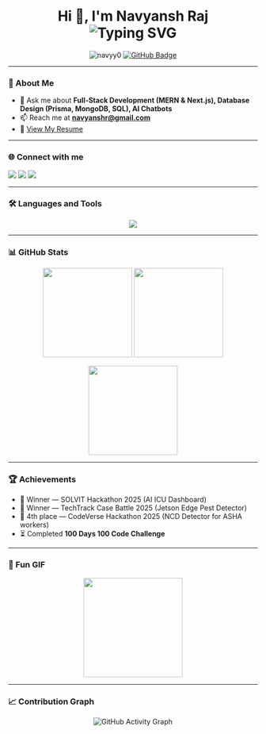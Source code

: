 <h1 align="center">
  Hi 👋, I'm Navyansh Raj  
  <br>
  <img src="https://readme-typing-svg.herokuapp.com?font=Fira+Code&pause=1000&color=0E75B6&center=true&vCenter=true&width=435&lines=Full-Stack+Developer;AI+%26+Data-Driven+Solutions;Hackathon+Winner+%F0%9F%8F%86;Always+Learning+New+Tech" alt="Typing SVG" />
</h1>

<p align="center">
  <img src="https://komarev.com/ghpvc/?username=navyy0&label=Profile%20views&color=0e75b6&style=flat" alt="navyy0" />
  <a href="https://github.com/navyy0?tab=followers"><img src="https://img.shields.io/github/followers/navyy0?label=Followers&style=social" alt="GitHub Badge"></a>
</p>

---

### 🚀 About Me  
- 💬 Ask me about **Full-Stack Development (MERN & Next.js), Database Design (Prisma, MongoDB, SQL), AI Chatbots**  
- 📫 Reach me at **navyanshr@gmail.com**  
- 📄 [View My Resume](https://github.com/Navyy0/resume/blob/main/Navyansh_Raj.pdf)  
 

---

### 🌐 Connect with me  
<p align="left">
  <a href="https://linkedin.com/in/navyansh-raj"><img src="https://img.shields.io/badge/-Navyansh%20Raj-blue?style=flat-square&logo=Linkedin&logoColor=white"/></a>
  <a href="https://www.leetcode.com/navyansh"><img src="https://img.shields.io/badge/LeetCode-orange?style=flat-square&logo=LeetCode&logoColor=white"/></a>
  <a href="https://auth.geeksforgeeks.org/user/navyal7nq/profile"><img src="https://img.shields.io/badge/GeeksforGeeks-green?style=flat-square&logo=GeeksforGeeks&logoColor=white"/></a>
</p>

---

### 🛠️ Languages and Tools  
<p align="center"> 
  <img src="https://skillicons.dev/icons?i=html,css,js,react,redux,tailwind,typescript,nodejs,express,mongodb,postgres,mysql,java,python,git,postman" />
</p>

---

### 📊 GitHub Stats  
<p align="center">
  <img src="https://github-readme-stats.vercel.app/api?username=navyy0&show_icons=true&theme=tokyonight" height="180em"/>
  <img src="https://github-readme-stats.vercel.app/api/top-langs?username=navyy0&show_icons=true&layout=compact&theme=tokyonight" height="180em"/>
</p>

<p align="center">
  <img src="https://github-readme-streak-stats.herokuapp.com/?user=navyy0&theme=tokyonight" height="180em"/>
</p>

---

### 🏆 Achievements  
- 🥇 Winner — SOLVIT Hackathon 2025 (AI ICU Dashboard)  
- 🥇 Winner — TechTrack Case Battle 2025 (Jetson Edge Pest Detector)  
- 🏅 4th place — CodeVerse Hackathon 2025 (NCD Detector for ASHA workers)  
- ⏳ Completed **100 Days 100 Code Challenge**  

---

### 🎯 Fun GIF  
<p align="center">
  <img src="https://media.giphy.com/media/WUlplcMpOCEmTGBtBW/giphy.gif" width="200">
</p>

---

### 📈 Contribution Graph  
<p align="center">
  <img src="https://github-readme-activity-graph.vercel.app/graph?username=navyy0&theme=tokyo-night" alt="GitHub Activity Graph"/>
</p>
